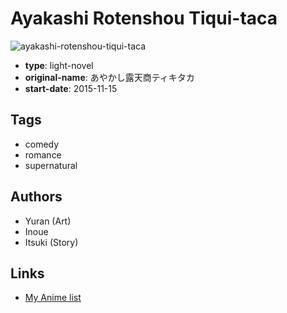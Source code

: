 # Ayakashi Rotenshou Tiqui-taca

![ayakashi-rotenshou-tiqui-taca](https://cdn.myanimelist.net/images/manga/1/173754.jpg)

-   **type**: light-novel
-   **original-name**: あやかし露天商ティキタカ
-   **start-date**: 2015-11-15

## Tags

-   comedy
-   romance
-   supernatural

## Authors

-   Yuran (Art)
-   Inoue
-   Itsuki (Story)

## Links

-   [My Anime list](https://myanimelist.net/manga/97135/Ayakashi_Rotenshou_Tiqui-taca)
